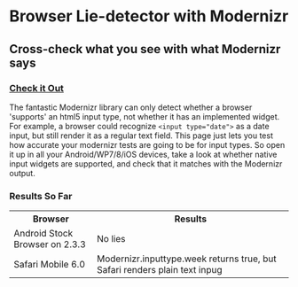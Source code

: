 # Browser Lie-detector with Modernizr
## Cross-check what you see with what Modernizr says
### [Check it Out](http://tessa-lt.github.com/Modernizr-Browser-Lie-Detector/)
The fantastic Modernizr library can only detect whether a browser 'supports' an html5 input type, not whether it has an implemented widget. For example, a browser could recognize `<input type="date">` as a date input, but still render it as a regular text field. This page just lets you test how accurate your modernizr tests are going to be for input types. So open it up in all your Android/WP7/8/iOS devices, take a look at whether native input widgets are supported, and check that it matches with the Modernizr output. 
### Results So Far
<table>
  <tr>
    <th>Browser</th>
    <th>Results</th>
  </tr>
  <tr>
    <td>Android Stock Browser on 2.3.3</td>
    <td>No lies</td>
  </tr>
  <tr>
    <td>Safari Mobile 6.0</td>
    <td>Modernizr.inputtype.week returns true, but Safari renders plain text inpug</td>
  </tr>
</table>